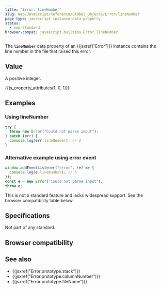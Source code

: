 ```yaml
---
title: "Error: lineNumber"
slug: Web/JavaScript/Reference/Global_Objects/Error/lineNumber
page-type: javascript-instance-data-property
status:
  - non-standard
browser-compat: javascript.builtins.Error.lineNumber
---
```


 

The **`lineNumber`** data property of an {{jsxref("Error")}} instance contains the line number in the file that raised this error.

## Value

A positive integer.

{{js_property_attributes(1, 0, 1)}}

## Examples

### Using lineNumber

```js
try {
  throw new Error("Could not parse input");
} catch (err) {
  console.log(err.lineNumber); // 2
}
```

### Alternative example using error event

```js
window.addEventListener("error", (e) => {
  console.log(e.lineNumber); // 5
});
const e = new Error("Could not parse input");
throw e;
```

This is not a standard feature and lacks widespread support. See the browser compatibility table below.

## Specifications

Not part of any standard.

## Browser compatibility



## See also

- {{jsxref("Error.prototype.stack")}}
- {{jsxref("Error.prototype.columnNumber")}}
- {{jsxref("Error.prototype.fileName")}}
